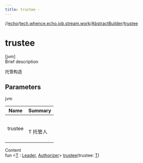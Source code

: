 ```yaml
---
title: trustee -
---
```

//[echo](../../index.md)/[tech.whence.echo.job.stream.work](../index.md)/[AbstractBuilder](index.md)/[trustee](trustee.md)



# trustee  
[jvm]  
Brief description  


托管构造



## Parameters  
  
jvm  
  
|  Name|  Summary| 
|---|---|
| trustee| <br><br>T 托管人<br><br>
  
  
Content  
fun <[T](trustee.md) : [Leader](../../tech.whence.echo.job.manager.management/-leader/index.md), [Authorizer](../../tech.whence.echo.job.manager.management/-authorizer/index.md)> [trustee](trustee.md)(trustee: [T](trustee.md))  



